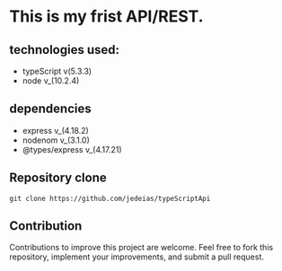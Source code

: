 # This is my frist API/REST.

## technologies used:

* typeScript    v(5.3.3)
* node          v_(10.2.4)

## dependencies

* express           v_(4.18.2)
* nodenom           v_(3.1.0)
* @types/express    v_(4.17.21)

## Repository clone


```
git clone https://github.com/jedeias/typeScriptApi
```


## Contribution

Contributions to improve this project are welcome. Feel free to fork this repository, implement your improvements, and submit a pull request.